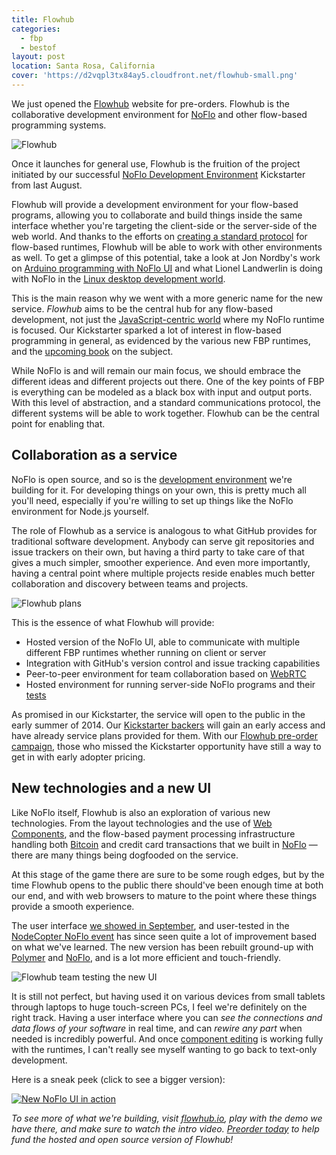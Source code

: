 ```yaml
---
title: Flowhub
categories:
  - fbp
  - bestof
layout: post
location: Santa Rosa, California
cover: 'https://d2vqpl3tx84ay5.cloudfront.net/flowhub-small.png'
---
```

We just opened the [Flowhub](http://flowhub.io/) website for pre-orders. Flowhub is the collaborative development environment for [NoFlo](https://noflojs.org/) and other flow-based programming systems.

![Flowhub](https://d2vqpl3tx84ay5.cloudfront.net/flowhub-small.png)

Once it launches for general use, Flowhub is the fruition of the project initiated by our successful [NoFlo Development Environment](http://www.kickstarter.com/projects/noflo/noflo-development-environment) Kickstarter from last August.

Flowhub will provide a development environment for your flow-based programs, allowing you to collaborate and build things inside the same interface whether you're targeting the client-side or the server-side of the web world. And thanks to the efforts on [creating a standard protocol](https://github.com/noflo/noflo/issues/107) for flow-based runtimes, Flowhub will be able to work with other environments as well. To get a glimpse of this potential, take a look at Jon Nordby's work on [Arduino programming with NoFlo UI](http://www.jonnor.com/2013/11/microflo-0-2-0-visual-arduino-programming/) and what Lionel Landwerlin is doing with NoFlo in the [Linux desktop development world](http://bergie.iki.fi/blog/noflo-and-gnome/).

This is the main reason why we went with a more generic name for the new service. *Flowhub* aims to be the central hub for any flow-based development, not just the [JavaScript-centric world](http://bergie.iki.fi/blog/the_universal_runtime/) where my NoFlo runtime is focused. Our Kickstarter sparked a lot of interest in flow-based programming in general, as evidenced by the various new FBP runtimes, and the [upcoming book](http://www.kickstarter.com/projects/1712125778/dataflow-and-reactive-programming-systems) on the subject.

While NoFlo is and will remain our main focus, we should embrace the different ideas and different projects out there. One of the key points of FBP is everything can be modeled as a black box with input and output ports. With this level of abstraction, and a standard communications protocol, the different systems will be able to work together. Flowhub can be the central point for enabling that.

## Collaboration as a service

NoFlo is open source, and so is the [development environment](https://github.com/noflo/noflo-ui) we're building for it. For developing things on your own, this is pretty much all you'll need, especially if you're willing to set up things like the NoFlo environment for Node.js yourself.

The role of Flowhub as a service is analogous to what GitHub provides for traditional software development. Anybody can serve git repositories and issue trackers on their own, but having a third party to take care of that gives a much simpler, smoother experience. And even more importantly, having a central point where multiple projects reside enables much better collaboration and discovery between teams and projects.

![Flowhub plans](https://d2vqpl3tx84ay5.cloudfront.net/flowhub-preorder-small.png)

This is the essence of what Flowhub will provide:

* Hosted version of the NoFlo UI, able to communicate with multiple different FBP runtimes whether running on client or server
* Integration with GitHub's version control and issue tracking capabilities
* Peer-to-peer environment for team collaboration based on [WebRTC](http://www.webrtc.org/)
* Hosted environment for running server-side NoFlo programs and their [tests](https://github.com/noflo/noflo-test)

As promised in our Kickstarter, the service will open to the public in the early summer of 2014. Our [Kickstarter backers](https://noflojs.org/kickstarter/) will gain an early access and have already service plans provided for them. With our [Flowhub pre-order campaign](http://flowhub.io/preorder/), those who missed the Kickstarter opportunity have still a way to get in with early adopter pricing.

## New technologies and a new UI

Like NoFlo itself, Flowhub is also an exploration of various new technologies. From the layout technologies and the use of [Web Components](http://www.w3.org/TR/components-intro/), and the flow-based payment processing infrastructure handling both [Bitcoin](http://bergie.iki.fi/blog/bitcoin-medium-of-exchange/) and credit card transactions that we built in [NoFlo](https://noflojs.org/) &mdash; there are many things being dogfooded on the service.

At this stage of the game there are sure to be some rough edges, but by the time Flowhub opens to the public there should've been enough time at both our end, and with web browsers to mature to the point where these things provide a smooth experience.

The user interface [we showed in September](http://bergie.iki.fi/blog/noflo-update/), and user-tested in the [NodeCopter NoFlo event](https://plus.google.com/events/cenb1vcbrv2k5tufkog73ped89k) has since seen quite a lot of improvement based on what we've learned. The new version has been rebuilt ground-up with [Polymer](http://www.polymer-project.org/) and [NoFlo](https://noflojs.org/), and is a lot more efficient and touch-friendly.

![Flowhub team testing the new UI](https://d2vqpl3tx84ay5.cloudfront.net/flowhub-team-small.jpg)

It is still not perfect, but having used it on various devices from small tablets through laptops to huge touch-screen PCs, I feel we're definitely on the right track. Having a user interface where you can *see the connections and data flows of your software* in real time, and can *rewire any part* when needed is incredibly powerful. And once [component editing](https://github.com/noflo/noflo-ui/issues/8) is working fully with the runtimes, I can't really see myself wanting to go back to text-only development.

Here is a sneak peek (click to see a bigger version):

[![New NoFlo UI in action](https://d2vqpl3tx84ay5.cloudfront.net/noflo-ui-photobooth-small.png)](https://d2vqpl3tx84ay5.cloudfront.net/noflo-ui-photobooth.jpg)

*To see more of what we're building, visit [flowhub.io](http://flowhub.io), play with the demo we have there, and make sure to watch the intro video. [Preorder today](http://flowhub.io/preorder/) to help fund the hosted and open source version of Flowhub!*
